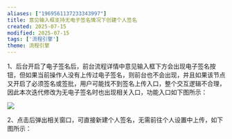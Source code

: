 ```yaml
---
aliases: ["1969561137233343997"]
title: 意见输入框支持无电子签名情况下创建个人签名
created: 2025-07-15
modified: 2025-07-15
tags: ['流程引擎']
theme: 流程引擎
---
```


1、后台开启了电子签名后，前台流程详情中意见输入框下方会出现电子签名按钮，但如果当前操作人没有上传过电子签名，则前台也不会出现，并且如果该节点又开启了必须签名或签批，用户可能找不到签名上传入口，整个交互逻辑不合理，因此本次迭代修改为无电子签名时也出现相关入口，功能入口如下图所示：

![](https://myhelpdoc.oss-cn-heyuan.aliyuncs.com/mdimages/0d5494cfd8c807d1d5781d3efef1f175.jpg)

2、点击后弹出相关窗口，可直接新建个人签名，无需前往个人设置中上传，如下图所示：

